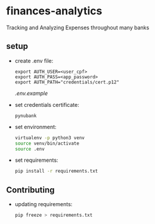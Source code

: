 # finances-analytics
Tracking and Analyzing Expenses throughout many banks

## setup

- create .env file:
    ```
    export AUTH_USER=<user_cpf>
    export AUTH_PASS=<app_password>
    export AUTH_PATH="credentials/cert.p12"
    ```
    *.env.example*

- set credentials certificate:
    ```
    pynubank
    ```

- set environment:
    ```bash
    virtualenv -p python3 venv
    source venv/bin/activate
    source .env
    ```

- set requirements:
    ```bash
    pip install -r requirements.txt
    ```

## Contributing

- updating requirements:
    ```bash
    pip freeze > requirements.txt
    ```